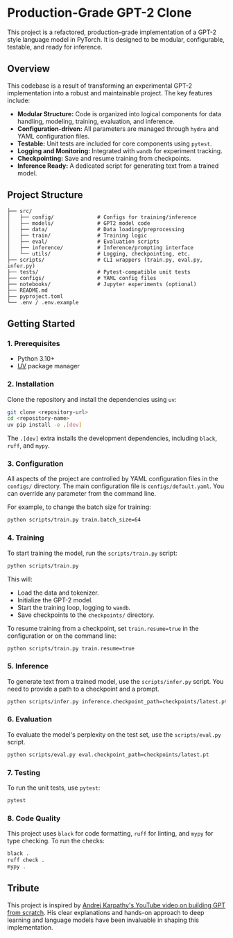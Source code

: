 # Production-Grade GPT-2 Clone

This project is a refactored, production-grade implementation of a GPT-2 style language model in PyTorch. It is designed to be modular, configurable, testable, and ready for inference.

## Overview

This codebase is a result of transforming an experimental GPT-2 implementation into a robust and maintainable project. The key features include:

*   **Modular Structure:** Code is organized into logical components for data handling, modeling, training, evaluation, and inference.
*   **Configuration-driven:** All parameters are managed through `hydra` and YAML configuration files.
*   **Testable:** Unit tests are included for core components using `pytest`.
*   **Logging and Monitoring:** Integrated with `wandb` for experiment tracking.
*   **Checkpointing:** Save and resume training from checkpoints.
*   **Inference Ready:** A dedicated script for generating text from a trained model.

## Project Structure

```
├── src/
│   ├── config/              # Configs for training/inference
│   ├── models/              # GPT2 model code
│   ├── data/                # Data loading/preprocessing
│   ├── train/               # Training logic
│   ├── eval/                # Evaluation scripts
│   ├── inference/           # Inference/prompting interface
│   └── utils/               # Logging, checkpointing, etc.
├── scripts/                 # CLI wrappers (train.py, eval.py, infer.py)
├── tests/                   # Pytest-compatible unit tests
├── configs/                 # YAML config files
├── notebooks/               # Jupyter experiments (optional)
├── README.md
├── pyproject.toml
└── .env / .env.example
```

## Getting Started

### 1. Prerequisites

*   Python 3.10+
*   [UV](https://github.com/astral-sh/uv) package manager

### 2. Installation

Clone the repository and install the dependencies using `uv`:

```sh
git clone <repository-url>
cd <repository-name>
uv pip install -e .[dev]
```

The `.[dev]` extra installs the development dependencies, including `black`, `ruff`, and `mypy`.

### 3. Configuration

All aspects of the project are controlled by YAML configuration files in the `configs/` directory. The main configuration file is `configs/default.yaml`. You can override any parameter from the command line.

For example, to change the batch size for training:

```sh
python scripts/train.py train.batch_size=64
```

### 4. Training

To start training the model, run the `scripts/train.py` script:

```sh
python scripts/train.py
```

This will:

*   Load the data and tokenizer.
*   Initialize the GPT-2 model.
*   Start the training loop, logging to `wandb`.
*   Save checkpoints to the `checkpoints/` directory.

To resume training from a checkpoint, set `train.resume=true` in the configuration or on the command line:

```sh
python scripts/train.py train.resume=true
```

### 5. Inference

To generate text from a trained model, use the `scripts/infer.py` script. You need to provide a path to a checkpoint and a prompt.

```sh
python scripts/infer.py inference.checkpoint_path=checkpoints/latest.pt inference.prompt="To be, or not to be"
```

### 6. Evaluation

To evaluate the model's perplexity on the test set, use the `scripts/eval.py` script.

```sh
python scripts/eval.py eval.checkpoint_path=checkpoints/latest.pt
```

### 7. Testing

To run the unit tests, use `pytest`:

```sh
pytest
```

### 8. Code Quality

This project uses `black` for code formatting, `ruff` for linting, and `mypy` for type checking. To run the checks:

```sh
black .
ruff check .
mypy .
```

## Tribute

This project is inspired by [Andrej Karpathy's YouTube video on building GPT from scratch](https://www.youtube.com/watch?v=l8pRSuU81PU). His clear explanations and hands-on approach to deep learning and language models have been invaluable in shaping this implementation.
